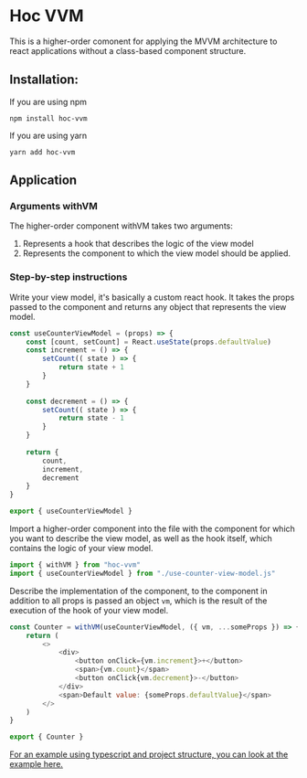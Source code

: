 # Hoc VVM
This is a higher-order comonent for applying the MVVM architecture to react applications without a class-based component structure.
## Installation:
If you are using npm

    npm install hoc-vvm
If you are using yarn

    yarn add hoc-vvm

## Application
### Arguments withVM
The higher-order component withVM takes two arguments:

1. Represents a hook that describes the logic of the view model
2. Represents the component to which the view model should be applied.

### Step-by-step instructions

Write your view model, it's basically a custom react hook. It takes the props passed to the component and returns any object that represents the view model.
```javascript
const useCounterViewModel = (props) => {
    const [count, setCount] = React.useState(props.defaultValue)
    const increment = () => {
        setCount(( state ) => {
            return state + 1
        }
    }
    
    const decrement = () => {
        setCount(( state ) => {
            return state - 1
        }
    }
    
    return {
        count,
        increment,
        decrement
    }
}

export { useCounterViewModel }
```
Import a higher-order component into the file with the component for which you want to describe the view model, as well as the hook itself, which contains the logic of your view model.
```javascript
import { withVM } from "hoc-vvm"
import { useCounterViewModel } from "./use-counter-view-model.js"
```
Describe the implementation of the component, to the component in addition to all props is passed an object `vm`, which is the result of the execution of the hook of your view model.
```javascript
const Counter = withVM(useCounterViewModel, ({ vm, ...someProps }) => { 
    return (
        <>
            <div>
                <button onClick={vm.increment}>+</button>
                <span>{vm.count}</span>
                <button onClick{vm.decrement}>-</button>
            </div>
            <span>Default value: {someProps.defaultValue}</span>
        </>
    )
}

export { Counter }
```

[For an example using typescript and project structure, you can look at the example here.](https://github.com/khanindev/hoc-vvm/tree/main/example)
